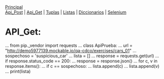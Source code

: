 [Principal](../README.md)<br/>
[Api_Post](READMEPOST.md) | [Api_Get](READMEGET.md)  | [Tuplas](READMETupleSet.md) | [Listas](READMELIST.md) | [Diccionarios](READMEDIC.md) | [Selenium](../Selenium/README.md)<br/>
# API_Get:


... from pip._vendor import requests
... class ApiPrueba:
...    url = "http://demo5977139.mockable.io/qa-cdco/exercises/cars_01"
...    sospechoso = 'suspicious_car'
...    lista = []
...    response = requests.get(url)
...    if response.status_code == 200:
...        response = response.json()
...        for c, v in response.items():
...            if c == sospechoso:
...                lista.append(c)
...                lista.append(v)
...   print(lista)       
